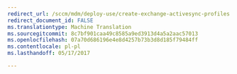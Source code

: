 ```yaml
---
redirect_url: /sccm/mdm/deploy-use/create-exchange-activesync-profiles
redirect_document_id: FALSE
ms.translationtype: Machine Translation
ms.sourcegitcommit: 8c7bf901caa49c8585a9ed3913d4a5a2aac57013
ms.openlocfilehash: 07a70d686196e4e8d4257b73b3d8d185f79484ff
ms.contentlocale: pl-pl
ms.lasthandoff: 05/17/2017

---
```


